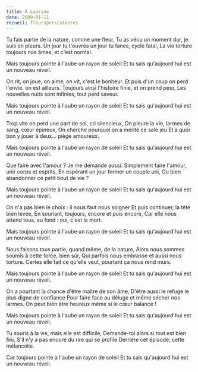 ```yaml
---
title: À Laurine
date: 2009-01-11
recueil: fleurspersistantes
---
```


Tu fais partie de la nature, comme une fleur,
Tu as vécu un moment dur, je suis en pleurs.
Un jour tu t'ouvres un jour tu fanes, cycle fatal,
La vie torture toujours nos âmes, et c'est normal.

Mais toujours pointe à l'aube un rayon de soleil
Et tu sais qu'aujourd'hui est un nouveau réveil.

On rit, on joue, on aime, on vit, c'est le bonheur.
Et puis d'un coup on perd l'envie, on est ailleurs.
Toujours ainsi l'histoire finie, et on prend peur,
Les nouvelles nuits sont infinies, tout perd saveur.

Mais toujours pointe à l'aube un rayon de soleil
Et tu sais qu'aujourd'hui est un nouveau réveil.

Trop vite on perd une part de soi, cri silencieux,
On pleure la vie, larmes de sang, cœur épineux,
On cherche pourquoi on a mérité ce sale jeu
Et à quoi bon y jouer à deux... piège amoureux.

Mais toujours pointe à l'aube un rayon de soleil
Et tu sais qu'aujourd'hui est un nouveau réveil.

Que faire avec l'amour ? Je me demande aussi.
Simplement faire l'amour, unir corps et esprits,
En espérant un jour former un couple uni,
Ou bien abandonner ce petit bout de vie ?

Mais toujours pointe à l'aube un rayon de soleil
Et tu sais qu'aujourd'hui est un nouveau réveil.

On n'a pas bien le choix : il nous faut nous soigner
Et puis continuer, la tête bien levée,
En souriant, toujours, encore et puis encore,
Car elle nous attend tous, au fond : oui, c'est la mort.

Mais toujours pointe à l'aube un rayon de soleil
Et tu sais qu'aujourd'hui est un nouveau réveil.

Nous faisons tous partie, quand même, de la nature,
Alors nous sommes soumis à cette force, bien sûr,
Qui parfois nous embrasse et aussi nous torture.
Certes elle fait ce qu'elle veut, pourtant ça nous rend murs.

Mais toujours pointe à l'aube un rayon de soleil
Et tu sais qu'aujourd'hui est un nouveau réveil.

On a pourtant la chance d'être maitre de son âme,
D'être aussi le refuge le plus digne de confiance
Pour faire face au déluge et même sécher nos larmes.
On peut bien être heureux même si le cœur balance !

Mais toujours pointe à l'aube un rayon de soleil
Et tu sais qu'aujourd'hui est un nouveau réveil.

Tu souris à la vie, mais elle est difficile,
Demande-toi alors si tout est bien fini,
S'il n'y a pas encore du rire qui se profile
Derrière cet épisode, cette mélancolie.

Car toujours pointe à l'aube un rayon de soleil
Et tu sais qu'aujourd'hui est un nouveau réveil.
